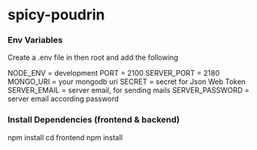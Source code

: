 # spicy-poudrin

### Env Variables

Create a .env file in then root and add the following

NODE_ENV = development
PORT = 2100
SERVER_PORT = 2180
MONGO_URI = your mongodb uri
SECRET = secret for Json Web Token
SERVER_EMAIL = server email, for sending mails
SERVER_PASSWORD = server email according password

### Install Dependencies (frontend & backend)

npm install
cd frontend
npm install